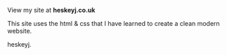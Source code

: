 View my site at **heskeyj.co.uk**

This site uses the html & css that I have learned to create a clean modern website.

heskeyj.
